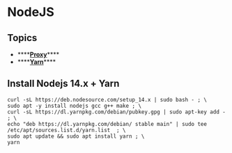 # NodeJS

## Topics

* \*\*\*\*[**Proxy**](../../../linux/how-to/proxy.md#proxy-for-npm)\*\*\*\*
* \*\*\*\*[**Yarn**](yarn.md)\*\*\*\*

## Install Nodejs 14.x + Yarn

```text
curl -sL https://deb.nodesource.com/setup_14.x | sudo bash - ; \
sudo apt -y install nodejs gcc g++ make ; \
curl -sL https://dl.yarnpkg.com/debian/pubkey.gpg | sudo apt-key add -  ; \
echo "deb https://dl.yarnpkg.com/debian/ stable main" | sudo tee /etc/apt/sources.list.d/yarn.list  ; \
sudo apt update && sudo apt install yarn ; \
yarn
```



